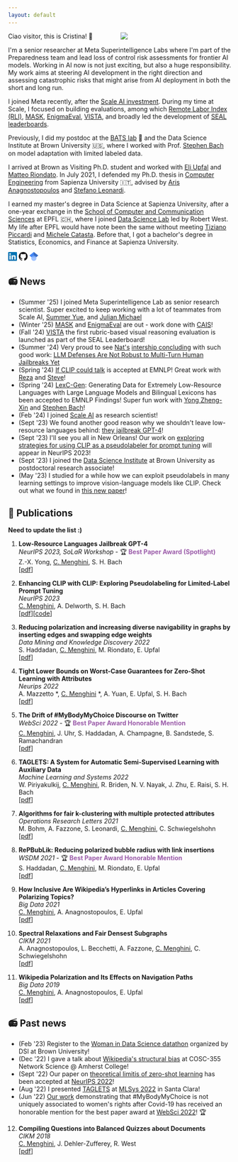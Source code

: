 ```yaml
---
layout: default
---
```


Ciao visitor, this is Cristina! 👋
<img align='right' src="/images/photo_website_new.png" width="250">

I'm a senior researcher at Meta Superintelligence Labs where I'm part of the Preparedness team and lead loss of control risk assessments for frontier AI models. Working in AI now is not just exciting, but also a huge responsibility. My work aims at steering AI development in the right direction and assessing catastrophic risks that might arise from AI deployment in both the short and long run.

I joined Meta recently, after the [Scale AI investment](https://scale.com/blog/scale-ai-announces-next-phase-of-company-evolution). During my time at Scale, I focused on building evaluations, among which [Remote Labor Index (RLI)](https://www.remotelabor.ai/), [MASK](https://www.mask-benchmark.ai/), [EnigmaEval](https://arxiv.org/pdf/2502.08859), [VISTA](https://scale.com/leaderboard/visual_language_understanding), and broadly led the development of [SEAL leaderboards](https://scale.com/leaderboard). 

Previously, I did my postdoc at the [BATS lab](https://cs.brown.edu/people/sbach/index.html#bats) 🦇 and the Data Science Institute at Brown University 🇺🇸, where I worked with Prof. [Stephen Bach](https://cs.brown.edu/people/sbach/) on model adaptation with limited labeled data. 

I arrived at Brown as Visiting Ph.D. student and worked with [Eli Upfal](https://cs.brown.edu/people/eupfal/) and [Matteo Riondato](https://matteo.rionda.to/). In July 2021, I defended my Ph.D. thesis in [Computer Engineering](https://corsidilaurea.uniroma1.it/en/corso/2021/30430/home) from Sapienza University 🇮🇹, advised by [Aris Anagnostopoulos](http://aris.me/) and [Stefano Leonardi](https://sites.google.com/a/uniroma1.it/stefanoleonardi-eng/home).

I earned my master's degree in Data Science at Sapienza University, after a one-year exchange in the [School of Computer and Communication Sciences](https://www.epfl.ch/schools/ic/) at EPFL 🇨🇭, where I joined [Data Science Lab](https://dlab.epfl.ch/) led by Robert West. My life after EPFL would have note been the same without meeting [Tiziano Piccardi](https://piccardi.me/) and [Michele Catasta](https://github.com/pirroh).
Before that, I got a bachelor's degree in Statistics, Economics, and Finance at Sapienza University.

<a href="https://www.linkedin.com/in/cristina-menghini-patk/" style="text-decoration:none">
  <img src="/images/LinkedIn_logo_initials.png" width="20">
</a>
<a href="https://github.com/CriMenghini" style="text-decoration:none">
  <img src="/images/GitHub-Mark-32px.png" width="20">
</a>
<a href="https://scholar.google.it/citations?user=TDk55OQAAAAJ&hl=it" style="text-decoration:none">
  <img src="/images/scholar_2.png" width="20">
</a>


## 📻 News 
* (Summer '25) I joined Meta Superintelligence Lab as senior research scientist. Super excited to keep working with a lot of teammates from Scale AI, [Summer Yue](https://x.com/summeryue0?lang=en), and [Julian Michael](https://julianmichael.org/)
* (Winter '25) [MASK](https://www.mask-benchmark.ai/) and [EnigmaEval](https://arxiv.org/pdf/2502.08859) are out - work done with [CAIS](https://safe.ai/)!
* (Fall '24) [VISTA](https://scale.com/leaderboard/visual_language_understanding) the first rubric-based visual reasoning evaluation is launched as part of the SEAL Leaderboard!
* (Summer '24) Very proud to see [Nat's](https://scholar.google.com/citations?user=2XmBzbcAAAAJ&hl=en) [intership concluding](https://x.com/summeryue0/status/1828496711209361878) with such good work: [LLM Defenses Are Not Robust to Multi-Turn Human Jailbreaks Yet](https://arxiv.org/pdf/2408.15221?)
* (Spring '24) [If CLIP could talk](https://arxiv.org/pdf/2403.16442) is accepted at EMNLP! Great work with [Reza](https://reza.website/) and [Steve](https://cs.brown.edu/people/sbach/)!
* (Spring '24) [LexC-Gen](https://arxiv.org/pdf/2402.14086): Generating Data for Extremely Low-Resource Languages with Large Language Models and Bilingual Lexicons has been accepted to EMNLP Findings! Super fun work with [Yong Zheng-Xin](https://yongzx.github.io/) and [Stephen Bach](https://cs.brown.edu/people/sbach/)!
* (Feb '24) I joined [Scale AI](https://scale.com/) as research scientist!
* (Sept '23) We found another good reason why we shouldn't leave low-resource languages behind: [they jailbreak GPT-4](https://arxiv.org/abs/2310.02446)!
* (Sept '23) I'll see you all in New Orleans! Our work on [exploring strategies for using CLIP as a pseudolabeler for prompt tuning](https://arxiv.org/abs/2306.01669) will appear in NeurIPS 2023!
* (Sept '23) I joined the [Data Science Institute](https://dsi.brown.edu/) at Brown University as postdoctoral research associate!
* (May '23) I studied for a while how we can exploit pseudolabels in many learning settings to improve vision-language models like CLIP. Check out what we found in [this new paper](https://arxiv.org/abs/2306.01669)!

## 📝 Publications
__Need to update the list :)__

1. **Low-Resource Languages Jailbreak GPT-4**  
_NeurIPS 2023, SoLaR Workshop_ - 🏆 <span style="color:rgba(109, 16, 130, 0.677)">**Best Paper Award (Spotlight)**</span>        
Z.-X. Yong, <u>C. Menghini</u>, S. H. Bach  
[[pdf](https://arxiv.org/abs/2310.02446)]

2. **Enhancing CLIP with CLIP: Exploring Pseudolabeling for Limited-Label Prompt Tuning**  
_NeurIPS 2023_      
<u>C. Menghini</u>, A. Delworth, S. H. Bach  
[[pdf](https://arxiv.org/abs/2306.01669)][[code](https://github.com/BatsResearch/menghini-enhanceCLIPwithCLIP-code)]

3. **Reducing polarization and increasing diverse navigability in graphs by inserting edges and swapping edge weights**  
_Data Mining and Knowledge Discovery 2022_      
S. Haddadan, <u>C. Menghini</u>, M. Riondato, E. Upfal  
[[pdf](https://matteo.rionda.to/papers/HaddadanEtAl-RePBubLik-DMKD.pdf)]

4.  **Tight Lower Bounds on Worst-Case Guarantees for Zero-Shot Learning with Attributes**  
_Neurips 2022_  
A. Mazzetto *, <u>C. Menghini</u> *, A. Yuan, E. Upfal, S. H. Bach  
[[pdf](https://arxiv.org/pdf/2205.13068.pdf)]


5. **The Drift of #MyBodyMyChoice Discourse on Twitter**  
_WebSci 2022_ - 🏆 <span style="color:rgba(109, 16, 130, 0.677)">**Best Paper Award Honorable Mention**</span>  
<u>C. Menghini</u>, J. Uhr, S. Haddadan, A. Champagne, B. Sandstede, S. Ramachandran  
[[pdf](https://arxiv.org/pdf/2205.04898.pdf)]  


6. **TAGLETS: A System for Automatic Semi-Supervised Learning with Auxiliary Data**  
_Machine Learning and Systems 2022_  
W. Piriyakulkij, <u>C. Menghini</u>, R. Briden, N. V. Nayak, J. Zhu, E. Raisi, S. H. Bach  
[[pdf](https://proceedings.mlsys.org/paper/2022/file/c0e190d8267e36708f955d7ab048990d-Paper.pdf)]  

7. **Algorithms for fair k-clustering with multiple protected attributes**  
_Operations Research Letters 2021_  
M. Bohm, A. Fazzone, S. Leonardi,  <u>C. Menghini</u>, C. Schwiegelshohn  
[[pdf](https://www.sciencedirect.com/science/article/abs/pii/S0167637721001309)]  


8. **RePBubLik: Reducing polarized bubble radius with link insertions**  
_WSDM 2021_ - 🏆 <span style="color:rgba(109, 16, 130, 0.677)">**Best Paper Award Honorable Mention**</span>  
S. Haddadan, <u>C. Menghini</u>, M. Riondato, E. Upfal  
[[pdf](https://dl.acm.org/doi/pdf/10.1145/3437963.3441825)]  


9. **How Inclusive Are Wikipedia’s Hyperlinks in Articles Covering Polarizing Topics?**  
_Big Data 2021_  
<u>C. Menghini</u>, A. Anagnostopoulos, E. Upfal  
[[pdf](https://arxiv.org/pdf/2007.08197.pdf)]   


10. **Spectral Relaxations and Fair Densest Subgraphs**  
_CIKM 2021_  
A. Anagnostopoulos, L. Becchetti, A. Fazzone, <u>C. Menghini</u>, C. Schwiegelshohn  
[[pdf](https://dl.acm.org/doi/abs/10.1145/3340531.3412036)]  


11. **Wikipedia Polarization and Its Effects on Navigation Paths**  
_Big Data 2019_  
<u>C. Menghini</u>, A. Anagnostopoulos, E. Upfal  
[[pdf](https://par.nsf.gov/servlets/purl/10183276)]  

## 📻 Past news
* (Feb '23) Register to the [Woman in Data Science datathon](https://dsi.brown.edu/events/wids-providence) organized by DSI at Brown University!
* (Dec '22) I gave a talk about [Wikipedia's structural bias](https://arxiv.org/pdf/2007.08197.pdf) at COSC-355 Network Science @ Amherst College!
* (Sept '22) Our paper on [theoretical limitis of zero-shot learning](https://arxiv.org/pdf/2205.13068.pdf) has been accepted at [NeurIPS 2022](https://nips.cc/)!
* (Aug '22) I presented [TAGLETS](https://github.com/BatsResearch/taglets) at [MLSys 2022](https://mlsys.org/Conferences/2022/Dates) in Santa Clara!
* (Jun '22) [Our work](https://arxiv.org/pdf/2205.04898.pdf) demonstrating that #MyBodyMyChoice is not uniquely associated to women's rights after Covid-19 has received an honorable mention for the best paper award at [WebSci 2022](https://websci22.webscience.org/)! 🏆


12. **Compiling Questions into Balanced Quizzes about Documents**  
_CIKM 2018_  
<u>C. Menghini</u>, J. Dehler-Zufferey, R. West  
[[pdf](https://dlab.epfl.ch/people/west/pub/Menghini-Dehler-West_CIKM-18.pdf)]
